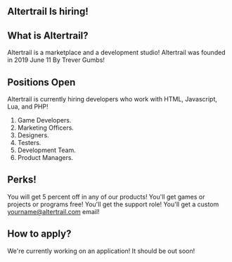 ## Altertrail Is hiring!

## What is Altertrail?
Altertrail is a marketplace and a development studio! Altertrail was founded in 2019 June 11
By Trever Gumbs!

## Positions Open

Altertrail is currently hiring developers who work with HTML, Javascript, Lua, and PHP!
1. Game Developers.
2. Marketing Officers.
3. Designers.
4. Testers.
5. Development Team.
6. Product Managers.

## Perks!
You will get 5 percent off in any of our products!
You'll get games or projects or programs free!
You'll get the support role!
You'll get a custom yourname@altertrail.com email!

## How to apply?

We're currently working on an application! It should be out soon!
